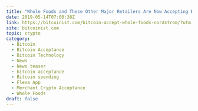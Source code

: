 ```yaml
---
title: "Whole Foods and These Other Major Retailers Are Now Accepting Bitcoin"
date: 2019-05-14T07:00:38Z
link: https://bitcoinist.com/bitcoin-accept-whole-foods-nordstrom/?utm_medium=RSS&utm_source=hune
site: bitcoinist.com
topic: crypto
category:
  - Bitcoin
  - Bitcoin Acceptance
  - Bitcoin Technology
  - News
  - News teaser
  - bitcoin acceptance
  - Bitcoin spending
  - Flexa App
  - Merchant Crypto Acceptance
  - Whole Foods
draft: false
---
```

